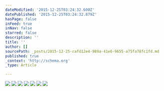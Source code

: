 ```yaml
---
dateModified: '2015-12-25T03:24:32.600Z'
datePublished: '2015-12-25T03:24:32.879Z'
hasPage: false
inFeed: true
inNav: false
starred: false
description: ''
title: ''
author: []
sourcePath: _posts/2015-12-25-cafd12e4-989a-41e6-9655-a75fa78fc1fd.md
published: true
_context: 'http://schema.org'
_type: Article

---
```

![](https://the-grid-user-content.s3-us-west-2.amazonaws.com/9906af78-8b6a-4173-a835-13a1c3277c7f.jpg)
![](https://the-grid-user-content.s3-us-west-2.amazonaws.com/f47f6fa1-db80-465a-8417-54faa91aa538.jpg)
![](https://the-grid-user-content.s3-us-west-2.amazonaws.com/126ba9b2-3311-4aab-a3c6-5c5140a68b3c.jpg)
![](https://the-grid-user-content.s3-us-west-2.amazonaws.com/70226551-e971-42bf-a21d-ad7df548acd5.jpg)
![](https://the-grid-user-content.s3-us-west-2.amazonaws.com/7742e06a-0c32-4787-8dcd-3eb5423652b6.jpg)
![](https://the-grid-user-content.s3-us-west-2.amazonaws.com/4e9f60df-86bb-4553-ade3-f0d6248e55a3.jpg)
![](https://the-grid-user-content.s3-us-west-2.amazonaws.com/ab9cbabb-f88a-421d-91ee-506861619114.jpg)